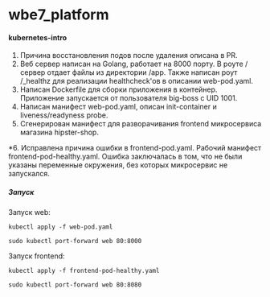 # wbe7_platform

#### kubernetes-intro

1. Причина восстановления подов после удаления описана в PR.
2. Веб сервер написан на Golang, работает на 8000 порту. В роуте / сервер отдает файлы из директории /app. Также написан роут /_healthz для реализации healthcheck'ов в описании web-pod.yaml.
3. Написан Dockerfile для сборки приложения в контейнер. Приложение запускается от пользователя big-boss с UID 1001.
4. Написан манифест web-pod.yaml, описан init-container и liveness/readyness probe.
5. Сгенерирован манифест для разворачивания frontend микросервиса магазина hipster-shop.

*6. Исправлена причина ошибки в frontend-pod.yaml. Рабочий манифест frontend-pod-healthy.yaml.
Ошибка заключалась в том, что не были указаны переменные окружения, без которых микросервис не запускался. 


##### Запуск

Запуск web:

`kubectl apply -f web-pod.yaml`

`sudo kubectl port-forward web 80:8000`

Запуск frontend:

`kubectl apply -f frontend-pod-healthy.yaml`

`sudo kubectl port-forward web 80:8080`